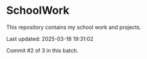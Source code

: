 # SchoolWork

This repository contains my school work and projects.

Last updated: 2025-03-18 19:31:02

Commit #2 of 3 in this batch.
